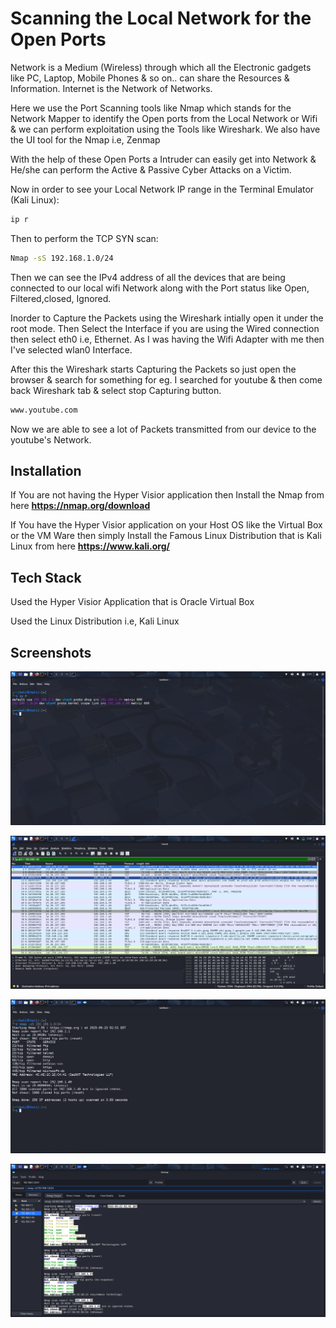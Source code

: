 # Scanning the Local Network for the Open Ports

Network is a Medium (Wireless)  through which all the Electronic gadgets like PC, Laptop, Mobile Phones & so on.. can share the Resources & Information. Internet is the Network of Networks.

Here we use the Port Scanning tools like Nmap which stands for the Network Mapper to identify the Open ports from the Local Network or Wifi & we can perform exploitation using the Tools like Wireshark.
We also have the UI tool for the Nmap i.e, Zenmap

With the help of these Open Ports a Intruder can easily get into Network & He/she can perform the Active & Passive Cyber Attacks on a Victim.

Now in order to see your Local Network IP range in the Terminal Emulator (Kali Linux):

``` bash
ip r
```
Then to perform the TCP SYN scan:
``` bash
Nmap -sS 192.168.1.0/24
```
Then we can see the IPv4 address of all the devices that are being connected to our local wifi Network along with the Port status like Open, Filtered,closed, Ignored.

Inorder to Capture the Packets using the Wireshark intially open it under the root mode.
Then Select the Interface if you are using the Wired connection then select eth0 i.e, Ethernet. As I was having the Wifi Adapter with me then I've selected wlan0 Interface. 

After this the Wireshark starts Capturing the Packets so just open the browser & search for something for eg. I searched for youtube & then come back Wireshark tab & select stop Capturing button.
```bash
www.youtube.com
```
Now we are able to see a lot of Packets transmitted from our device to the youtube's Network.

## Installation

If You are not having the Hyper Visior application then Install the Nmap from here   **https://nmap.org/download**

If You have the Hyper Visior application on your Host OS like the Virtual Box or the VM Ware then simply Install the Famous Linux Distribution that is Kali Linux from here **https://www.kali.org/**

## Tech Stack

Used the Hyper Visior Application that is Oracle Virtual Box

Used the Linux Distribution i.e, Kali Linux

## Screenshots

![Screenshot](Assets/gateway_ip.png)

![Screenshot](Assets/packetCap.png)

![Screenshot](Assets/tcp_syn-scan.png)

![Screenshot](Assets/tcp_syn-scan_zenmap.png)
